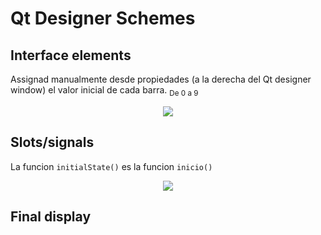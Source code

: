 # Qt Designer Schemes

## Interface elements
Assignad manualmente desde propiedades (a la derecha del Qt designer window) el valor inicial de cada barra. <sub> De 0 a 9 </sub>

<p align="center">
<img src="https://github.com/RogerCL24/IDI/assets/90930371/78f4afdd-056c-4c49-96e4-30b563d73332"/>
</p>

## Slots/signals

La funcion `initialState()` es la funcion `inicio()`
<p align="center">
<img src="https://github.com/RogerCL24/IDI/assets/90930371/3f28de93-c8d3-4122-a864-7c5a5d7230a4"/>
</p>


## Final display


